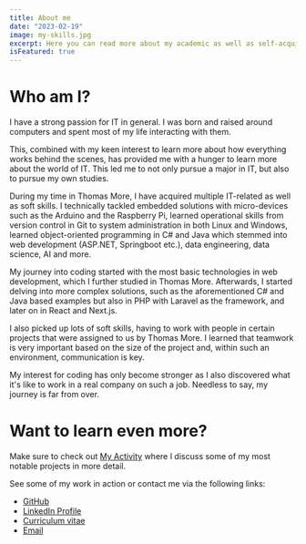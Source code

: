 ```yaml
---
title: About me
date: "2023-02-19"
image: my-skills.jpg
excerpt: Here you can read more about my academic as well as self-acquired skills.
isFeatured: true
---
```


# Who am I?

I have a strong passion for IT in general. I was born and raised around computers and spent most of my life interacting with them.

This, combined with my keen interest to learn more about how everything works behind the scenes, has provided me with a hunger to learn more about the world of IT. This led me to not only pursue a major in IT, but also to pursue my own studies.

During my time in Thomas More, I have acquired multiple IT-related as well as soft skills. I technically tackled embedded solutions with micro-devices such as the Arduino and the Raspberry Pi, learned operational skills from version control in Git to system administration in both Linux and Windows, learned object-oriented programming in C# and Java which stemmed into web development (ASP.NET, Springboot etc.), data engineering, data science, AI and more.

My journey into coding started with the most basic technologies in web development, which I further studied in Thomas More. Afterwards, I started delving into more complex solutions, such as the aforementioned C# and Java based examples but also in PHP with Laravel as the framework, and later on in React and Next.js.

I also picked up lots of soft skills, having to work with people in certain projects that were assigned to us by Thomas More. I learned that teamwork is very important based on the size of the project and, within such an environment, communication is key.

My interest for coding has only become stronger as I also discovered what it's like to work in a real company on such a job. Needless to say, my journey is far from over.

# Want to learn even more?

Make sure to check out [My Activity](/posts/learn-more-about-my-activity) where I discuss some of my most notable projects in more detail.

See some of my work in action or contact me via the following links:

- [GitHub](https://github.com/BogdanLazar01?tab=repositories)
- [LinkedIn Profile](https://www.linkedin.com/in/bogdan-lazar-4110841b3/)
- [Curriculum vitae](/downloads/CV.docx)
- [Email](mailto:lazarb513@gmail.com)
